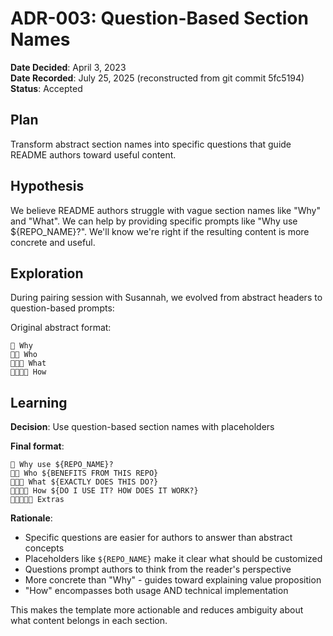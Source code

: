 # ADR-003: Question-Based Section Names

**Date Decided**: April 3, 2023  
**Date Recorded**: July 25, 2025 (reconstructed from git commit 5fc5194)  
**Status**: Accepted

## Plan
Transform abstract section names into specific questions that guide README authors toward useful content.

## Hypothesis
We believe README authors struggle with vague section names like "Why" and "What". We can help by providing specific prompts like "Why use ${REPO_NAME}?". We'll know we're right if the resulting content is more concrete and useful.

## Exploration
During pairing session with Susannah, we evolved from abstract headers to question-based prompts:

Original abstract format:
```
🌌 Why
🌌🌌 Who  
🌌🌌🌌 What
🌌🌌🌌🌌 How
```

## Learning
**Decision**: Use question-based section names with placeholders

**Final format**:
```
🌌 Why use ${REPO_NAME}?
🌌🌌 Who ${BENEFITS FROM THIS REPO}
🌌🌌🌌 What ${EXACTLY DOES THIS DO?}
🌌🌌🌌🌌 How ${DO I USE IT? HOW DOES IT WORK?}
🌌🌌🌌🌌🌌 Extras
```

**Rationale**:
- Specific questions are easier for authors to answer than abstract concepts
- Placeholders like `${REPO_NAME}` make it clear what should be customized
- Questions prompt authors to think from the reader's perspective
- More concrete than "Why" - guides toward explaining value proposition
- "How" encompasses both usage AND technical implementation

This makes the template more actionable and reduces ambiguity about what content belongs in each section.